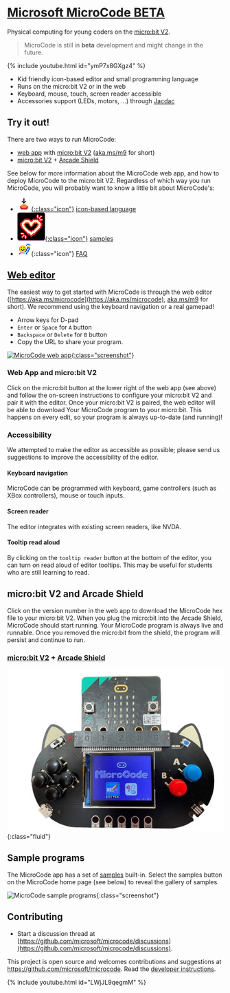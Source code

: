 # [Microsoft MicroCode BETA](https://aka.ms/microcode)

Physical computing for young coders on the [micro:bit V2](https://microbit.org).

> MicroCode is still in **beta** development and might change in the future.

{% include youtube.html id="ymP7x8GXgz4" %}

-   Kid friendly icon-based editor and small programming language
-   Runs on the micro:bit V2 or in the web
-   Keyboard, mouse, touch, screen reader accessible
-   Accessories support (LEDs, motors, ...) through [Jacdac](https://aka.ms/jacdac)

## Try it out!

There are two ways to run MicroCode:

-   [web app](https://aka.ms/microcode) with [micro:bit V2](https://microbit.org) ([aka.ms/m9](https://aka.ms/m9) for short)
-   [micro:bit V2](https://microbit.org) + [Arcade Shield](https://www.kittenbot.cc/products/newbit-arcade-shield)

See below for more information about the MicroCode web app, and how to deploy MicroCode to the micro:bit V2. Regardless of which way you run MicroCode, you will probably want to know a little bit about
MicroCode's:

-   [![press image](./images/generated/icon_S2.png){:class="icon"}](./language) [icon-based language](./language)
-   [![Flashing Heart icon](./images/generated/icon_sample_flashing_heart.png){:class="icon"}](./samples) [samples](./samples)
-   ![emoji hello](./images/generated/icon_M19hello.png){:class="icon"} [FAQ](./faq.md)

## [Web editor](https://aka.ms/m9)

The easiest way to get started with MicroCode is through the web editor ([https://aka.ms/microcode](https://aka.ms/microcode), [aka.ms/m9](https://aka.ms/m9) for short). We recommend using the keyboard navigation or a real gamepad!

-   Arrow keys for D-pad
-   `Enter` or `Space` for `A` button
-   `Backspace` or `Delete` for `B` button
-   Copy the URL to share your program.

[![MicroCode web app](./images/website2.jpg){:class="screenshot"}](https://aka.ms/m9)

### Web App and micro:bit V2

Click on the micro:bit button at the lower right of the web app (see above) and follow the on-screen instructions to configure your micro:bit V2 and pair it with the editor.
Once your micro:bit V2 is paired, the web editor will be able to download Your
MicroCode program to your micro:bit. This happens on every edit, so your program
is always up-to-date (and running)!

### Accessibility

We attempted to make the editor as accessible as possible; please send us suggestions to improve the accessibility of the editor.

#### Keyboard navigation

MicroCode can be programmed with keyboard, game controllers (such as XBox controllers), mouse or touch inputs.

#### Screen reader

The editor integrates with existing screen readers, like NVDA.

#### Tooltip read aloud

By clicking on the `tooltip reader` button at the bottom of the editor, you can turn on read aloud of editor tooltips. This may be useful for students who are still learning to read.

## micro:bit V2 and Arcade Shield

Click on the version number in the web app to download the MicroCode hex file to your micro:bit V2. When you plug the micro:bit into the Arcade Shield, MicroCode should start running. Your MicroCode program is always live and runnable. Once you removed the micro:bit from the shield, the program will persist and continue to run.

### [micro:bit V2](https://microbit.org) + [Arcade Shield](https://www.kittenbot.cc/products/newbit-arcade-shield)

![Arcade Shield and micro:bit V2](./images/meow1.jpg){:class="fluid"}

## Sample programs

The MicroCode app has a set of [samples](./samples) built-in. Select the samples button on the MicroCode home page (see below) to reveal
the gallery of samples.

![MicroCode sample programs](./images/microCodeVideo.gif){:class="screenshot"}

## Contributing

-   Start a discussion thread at [https://github.com/microsoft/microcode/discussions](https://github.com/microsoft/microcode/discussions).

This project is open source and welcomes contributions and suggestions at https://github.com/microsoft/microcode.
Read the [developer instructions](./develop.md).

{% include youtube.html id="LWjJL9qegmM" %}
